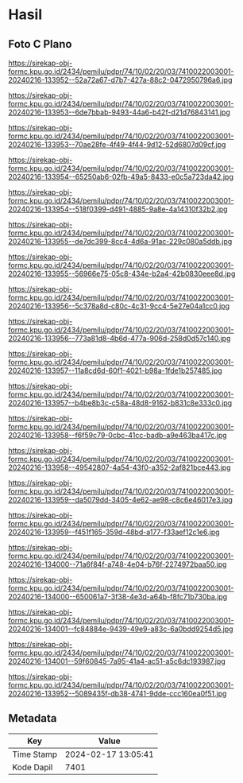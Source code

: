 # Hasil

## Foto C Plano

https://sirekap-obj-formc.kpu.go.id/2434/pemilu/pdpr/74/10/02/20/03/7410022003001-20240216-133952--52a72a67-d7b7-427a-88c2-0472950796a6.jpg

https://sirekap-obj-formc.kpu.go.id/2434/pemilu/pdpr/74/10/02/20/03/7410022003001-20240216-133953--6de7bbab-9493-44a6-b42f-d21d76843141.jpg

https://sirekap-obj-formc.kpu.go.id/2434/pemilu/pdpr/74/10/02/20/03/7410022003001-20240216-133953--70ae28fe-4f49-4f44-9d12-52d6807d09cf.jpg

https://sirekap-obj-formc.kpu.go.id/2434/pemilu/pdpr/74/10/02/20/03/7410022003001-20240216-133954--65250ab6-02fb-49a5-8433-e0c5a723da42.jpg

https://sirekap-obj-formc.kpu.go.id/2434/pemilu/pdpr/74/10/02/20/03/7410022003001-20240216-133954--518f0399-d491-4885-9a8e-4a14310f32b2.jpg

https://sirekap-obj-formc.kpu.go.id/2434/pemilu/pdpr/74/10/02/20/03/7410022003001-20240216-133955--de7dc399-8cc4-4d6a-91ac-229c080a5ddb.jpg

https://sirekap-obj-formc.kpu.go.id/2434/pemilu/pdpr/74/10/02/20/03/7410022003001-20240216-133955--56966e75-05c8-434e-b2a4-42b0830eee8d.jpg

https://sirekap-obj-formc.kpu.go.id/2434/pemilu/pdpr/74/10/02/20/03/7410022003001-20240216-133956--5c378a8d-c80c-4c31-9cc4-5e27e04a1cc0.jpg

https://sirekap-obj-formc.kpu.go.id/2434/pemilu/pdpr/74/10/02/20/03/7410022003001-20240216-133956--773a81d8-4b6d-477a-906d-258d0d57c140.jpg

https://sirekap-obj-formc.kpu.go.id/2434/pemilu/pdpr/74/10/02/20/03/7410022003001-20240216-133957--11a8cd6d-60f1-4021-b98a-1fde1b257485.jpg

https://sirekap-obj-formc.kpu.go.id/2434/pemilu/pdpr/74/10/02/20/03/7410022003001-20240216-133957--b4be8b3c-c58a-48d8-9162-b831c8e333c0.jpg

https://sirekap-obj-formc.kpu.go.id/2434/pemilu/pdpr/74/10/02/20/03/7410022003001-20240216-133958--f6f59c79-0cbc-41cc-badb-a9e463ba417c.jpg

https://sirekap-obj-formc.kpu.go.id/2434/pemilu/pdpr/74/10/02/20/03/7410022003001-20240216-133958--49542807-4a54-43f0-a352-2af821bce443.jpg

https://sirekap-obj-formc.kpu.go.id/2434/pemilu/pdpr/74/10/02/20/03/7410022003001-20240216-133959--da5079dd-3405-4e62-ae98-c8c6e46017e3.jpg

https://sirekap-obj-formc.kpu.go.id/2434/pemilu/pdpr/74/10/02/20/03/7410022003001-20240216-133959--f451f165-359d-48bd-a177-f33aef12c1e6.jpg

https://sirekap-obj-formc.kpu.go.id/2434/pemilu/pdpr/74/10/02/20/03/7410022003001-20240216-134000--71a6f84f-a748-4e04-b76f-2274972baa50.jpg

https://sirekap-obj-formc.kpu.go.id/2434/pemilu/pdpr/74/10/02/20/03/7410022003001-20240216-134000--650061a7-3f38-4e3d-a64b-f8fc71b730ba.jpg

https://sirekap-obj-formc.kpu.go.id/2434/pemilu/pdpr/74/10/02/20/03/7410022003001-20240216-134001--fc84884e-9439-49e9-a83c-6a0bdd9254d5.jpg

https://sirekap-obj-formc.kpu.go.id/2434/pemilu/pdpr/74/10/02/20/03/7410022003001-20240216-134001--59f60845-7a95-41a4-ac51-a5c6dc193987.jpg

https://sirekap-obj-formc.kpu.go.id/2434/pemilu/pdpr/74/10/02/20/03/7410022003001-20240216-133952--5089435f-db38-4741-9dde-ccc160ea0f51.jpg


## Metadata

| Key        | Value               |
| ---------- | ------------------- |
| Time Stamp | 2024-02-17 13:05:41 |
| Kode Dapil | 7401                |



